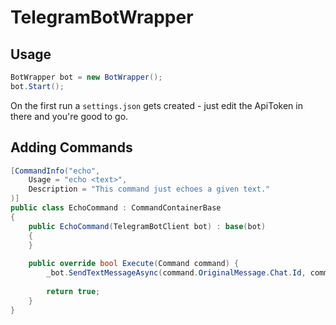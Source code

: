 # TelegramBotWrapper

## Usage

```cs
BotWrapper bot = new BotWrapper();
bot.Start();
```

On the first run a `settings.json` gets created - just edit the ApiToken in there and you're good to go.

## Adding Commands

```cs
[CommandInfo("echo",
    Usage = "echo <text>",
    Description = "This command just echoes a given text."
)]
public class EchoCommand : CommandContainerBase
{
    public EchoCommand(TelegramBotClient bot) : base(bot)
    {
    }
  
    public override bool Execute(Command command) {
        _bot.SendTextMessageAsync(command.OriginalMessage.Chat.Id, command.OriginalMessage.Text);
        
        return true;
    }
}
```
